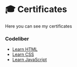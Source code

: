 # 🎓 Certificates
Here you can see my certificates
### Codeliber
- [Learn HTML](https://github.com/iAhmadGad/iAhmadGad/tree/main/Certificates/Codeliber/Learn-HTML)
- [Learn CSS](https://github.com/iAhmadGad/iAhmadGad/tree/main/Certificates/Codeliber/Learn-CSS)
- [Learn JavaScript](https://github.com/iAhmadGad/iAhmadGad/tree/main/Certificates/Codeliber/Learn-JavaScript)
